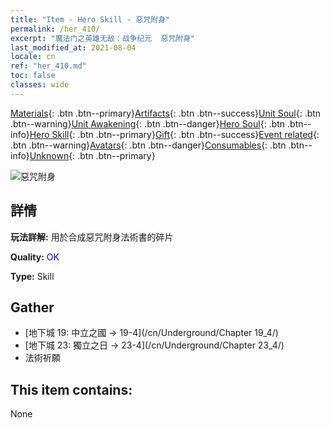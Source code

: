 ```yaml
---
title: "Item - Hero Skill - 惡咒附身"
permalink: /her_410/
excerpt: "魔法门之英雄无敌：战争纪元  惡咒附身"
last_modified_at: 2021-08-04
locale: cn
ref: "her_410.md"
toc: false
classes: wide
---
```

 [Materials](/ItemsCN/){: .btn .btn--primary}[Artifacts](/ItemsCN/Artifacts/){: .btn .btn--success}[Unit Soul](/ItemsCN/UnitSoul/){: .btn .btn--warning}[Unit Awakening](/ItemsCN/UnitAwakening/){: .btn .btn--danger}[Hero Soul](/ItemsCN/HeroSoul/){: .btn .btn--info}[Hero Skill](/ItemsCN/HeroSkill/){: .btn .btn--primary}[Gift](/ItemsCN/Gift/){: .btn .btn--success}[Event related](/ItemsCN/Events/){: .btn .btn--warning}[Avatars](/ItemsCN/Avatars/){: .btn .btn--danger}[Consumables](/ItemsCN/Consumables/){: .btn .btn--info}[Unknown](/ItemsCN/Unknown/){: .btn .btn--primary}

 ![惡咒附身](/images/t/ps_ezhoufushen.png)

## 詳情
 **玩法詳解:** 用於合成惡咒附身法術書的碎片

 **Quality:** <span style="color: #0000CD">OK</span>

 **Type:** Skill

## Gather

*    [地下城 19: 中立之國 -> 19-4](/cn/Underground/Chapter 19_4/) 
*    [地下城 23: 獨立之日 -> 23-4](/cn/Underground/Chapter 23_4/) 
*    法術祈願 

## This item contains:

  None

